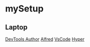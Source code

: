 # mySetup

## Laptop

[DevTools Author](https://chrome.google.com/webstore/detail/devtools-author/egfhcfdfnajldliefpdoaojgahefjhhi)
[Alfred](https://www.alfredapp.com/)
[VsCode](https://code.visualstudio.com/)
[Hyper](https://hyper.is/)

